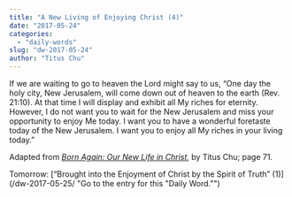 ```yaml
---
title: "A New Living of Enjoying Christ (4)"
date: "2017-05-24"
categories: 
  - "daily-words"
slug: "dw-2017-05-24"
author: "Titus Chu"
---
```


If we are waiting to go to heaven the Lord might say to us, “One day the holy city, New Jerusalem, will come down out of heaven to the earth (Rev. 21:10). At that time I will display and exhibit all My riches for eternity. However, I do not want you to wait for the New Jerusalem and miss your opportunity to enjoy Me today. I want you to have a wonderful foretaste today of the New Jerusalem. I want you to enjoy all My riches in your living today.”

Adapted from _[Born Again: Our New Life in Christ](/book-born-again/ "Go to the listing for this book.")_, by Titus Chu; page 71.

Tomorrow: [“Brought into the Enjoyment of Christ by the Spirit of Truth” (1)](/dw-2017-05-25/ "Go to the entry for this "Daily Word."")
